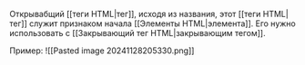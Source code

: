 Открывабщий [[теги HTML|тег]], исходя из названия, этот [[теги HTML|тег]] служит признаком начала [[Элементы HTML|элемента]]. Его нужно использовать с [[Закрывающий тег HTML|закрывающим тегом]].

Пример:
![[Pasted image 20241128205330.png]]